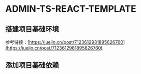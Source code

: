 # ADMIN-TS-REACT-TEMPLATE

## 搭建项目基础环境

参考链接：[https://juejin.cn/post/7123612981895626760](https://juejin.cn/post/7123612981895626760)

## 添加项目基础依赖

